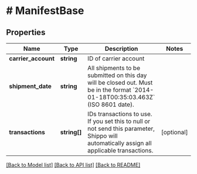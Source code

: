 # # ManifestBase

## Properties

Name | Type | Description | Notes
------------ | ------------- | ------------- | -------------
**carrier_account** | **string** | ID of carrier account |
**shipment_date** | **string** | All shipments to be submitted on this day will be closed out.  Must be in the format &#x60;2014-01-18T00:35:03.463Z&#x60; (ISO 8601 date). |
**transactions** | **string[]** | IDs transactions to use. If you set this to null or not send this parameter,  Shippo will automatically assign all applicable transactions. | [optional]

[[Back to Model list]](../../README.md#models) [[Back to API list]](../../README.md#endpoints) [[Back to README]](../../README.md)
